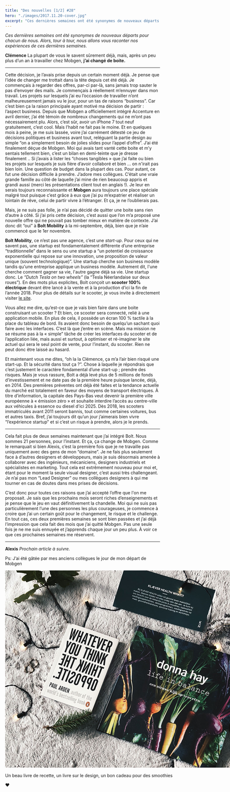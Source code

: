 ```yaml
---
title: "Des nouvelles [1/2] #28"
hero: "./images/2017.11.20-cover.jpg"
excerpt: "Ces dernières semaines ont été synonymes de nouveaux départs pour chacun de nous. Alors, tour à tour, nous allons vous raconter nos expériences de ces dernières semaines. Clémence La plupart de vous le savent sûrement déjà, mais, après un peu plus d’un an à travailler chez Mobgen, j’ai changé de boite. — Cette décision, je"
---
```

_Ces dernières semaines ont été synonymes de nouveaux départs pour chacun de nous. Alors, tour à tour, nous allons vous raconter nos expériences de ces dernières semaines._

**Clémence**
La plupart de vous le savent sûrement déjà, mais, après un peu plus d’un an à travailler chez Mobgen, **j’ai changé de boite.**

---

Cette décision, je l’avais prise depuis un certain moment déjà. Je pense que l’idée de changer me trottait dans la tête depuis cet été déjà. Je commençais à regarder des offres, par-ci par-là, sans jamais trop sauter le pas d’envoyer des mails. Je commençais à réellement m’ennuyer dans mon travail. Les projets sur lesquels j’ai eu l’occasion de travailler n’ont malheureusement jamais vu le jour, pour un tas de raisons “business”. Car c’est bien ça la raison principale ayant motivé ma décision de partir : l’aspect business. Depuis que Mobgen a officiellement intégré Accenture en avril dernier, j’ai été témoin de nombreux changements qui ne m’ont pas nécessairement plu. Alors, c’est sûr, avoir un iPhone 7 tout neuf gratuitement, c’est cool. Mais l’habit ne fait pas le moine. Et en quelques mois à peine, je me suis lassée, voire j’ai carrément détesté ce jeu de décisions politiques et business avant tout, reléguant la partie design au simple “on a simplement besoin de jolies slides pour l’appel d’offre”. J’ai été finalement déçue de Mobgen. Moi qui avais tant vanté cette boite et m’y sentais tellement bien, c’est un bilan en demi-teinte que je dresse finalement .. Si j’avais à lister les “choses tangibles » que j’ai faite ou bien les projets sur lesquels je suis fière d’avoir collaboré et bien ... on n'irait pas bien loin. Une question de budget dans la plupart des cas. Pour autant, ce fut une décision difficile à prendre. J’adore mes collègues. C’était une vraie grande famille au côté de laquelle j’ai mine de rien beaucoup appris et grandi aussi (merci les présentations client tout en anglais !). Je leur en serais toujours reconnaissante et **Mobgen** aura toujours une place spéciale malgré tout puisque c’est grâce à eux que j’ai pu m’expatrier et réaliser un lointain de rêve, celui de partir vivre à l’étranger. Et ça, je ne l’oublierais pas.

Mais, je ne suis pas folle, je n’ai pas décidé de quitter une boite sans rien d’autre à côté. Si j’ai pris cette décision, c’est aussi que l’on m’a proposé une nouvelle offre qui ne pouvait pas tomber mieux en matière de contexte. J’ai donc dit “oui” à **Bolt Mobility** à la mi-septembre, déjà, bien que je n’aie commencé que le 1er novembre.

**Bolt Mobility**, ce n’est pas une agence, c’est une _start-up_. Pour ceux qui ne savent pas, une startup est fondamentalement différente d’une entreprise “traditionnelle” dans le sens ou une startup a “un potentiel de croissance exponentielle qui repose sur une innovation, une proposition de valeur unique (souvent technologique)”. Une startup cherche son business modèle tandis qu'une entreprise applique un business modèle. Autrement dit, l'une cherche comment gagner sa vie, l'autre gagne déjà sa vie. Une startup donc. Le _“Dutch Tesla on two wheels”_ (la “Tesla Néerlandaise sur deux roues”). En des mots plus explicites, Bolt conçoit un **scooter 100% électrique** devant être lancé à la vente et à la production d’ici la fin de l’année 2018. Pour plus de détails sur le scooter, je vous invite à directement visiter [le site](https://www.boltmobility.com/).

Vous allez me dire, qu’est-ce que je vais bien faire dans une boite construisant un scooter ? Et bien, ce scooter sera connecté, relié à une application mobile. En plus de cela, il possède un écran 100 % tactile à la place du tableau de bord. Ils avaient donc besoin de quelqu’un sachant quoi faire avec les interfaces. C’est là que j’entre en scène. Mais ma mission ne se résume pas à la « simple” tâche de créer les interfaces du scooter et de l’application liée, mais aussi et surtout, à optimiser et ré-imaginer le site actuel qui sera le seul point de vente, pour l’instant, du scooter. Rien ne peut donc être laissé au hasard.

Et maintenant vous me dites, “oh la la Clémence, ça m’a l’air bien risqué une start-up. Et la sécurité dans tout ça ?”. Chose à laquelle je répondrais que c’est justement le caractère fondamental d’une start-up ; prendre des risques. Mais je vous rassure, Bolt a déjà levé plus de 5 millions de fonds d’investissement et ne date pas de la première heure puisque lancée, déjà, en 2014. Des premières préventes ont déjà été faites et la tendance actuelle du marché est totalement en faveur des moyens de transport électriques. À titre d’information, la capitale des Pays-Bas veut devenir la première ville européenne à « émission zéro » et souhaite interdire l’accès au centre-ville aux véhicules à essence ou diesel d'ici 2025. Dès 2018, les scooters immatriculés avant 2011 seront bannis, tout comme certaines voitures, bus et autres taxis. Bref, j’ai toujours dit qu’un jour j’aimerais bien vivre “l’expérience startup” et si c’est un risque à prendre, alors je le prends.

---

Cela fait plus de deux semaines maintenant que j’ai intégré Bolt. Nous sommes 21 personnes, pour l’instant. Et ça, ça change de Mobgen. Comme le remarquait si bien Alexis, c’est la première fois que je ne travaille pas uniquement avec des gens de mon “domaine”. Je ne fais plus seulement face à d’autres designers et développeurs, mais je suis désormais amenée à collaborer avec des ingénieurs, mécaniciens, designers industriels et spécialistes en marketing. Tout cela est extrêmement nouveau pour moi et, étant pour le moment la seule visual designer, c’est aussi très challengeant. Je n’ai pas mon “Lead Designer” ou mes collègues designers à qui me tourner en cas de doutes dans mes prises de décisions.

C’est donc pour toutes ces raisons que j’ai accepté l’offre que l'on me proposait. Je sais que les prochains mois seront riches d’enseignements et je pense que le jeu en vaut définitivement la chandelle. Moi qui ne suis pas particulièrement l’une des personnes les plus courageuses, je commence à croire que j’ai un certain goût pour le changement, le risque et le challenge. En tout cas, ces deux premières semaines se sont bien passées et j’ai déjà l’impression que cela fait des mois que j’ai quitté Mobgen. Pas une seule fois je ne me suis ennuyée et j’apprends chaque jour un peu plus. À voir ce que ces prochaines semaines me réservent.

---

**Alexis**
_Prochain article à suivre._

Ps: J’ai été gâtée par mes anciens collègues le jour de mon départ de Mobgen

<div id="attachment_78" style="width: 1034px" class="wp-caption aligncenter">
<img alt="2017.11.20-01.jpg" src="./images/2017.11.20-01.jpg">

Un beau livre de recette, un livre sur le design, un bon cadeau pour des smoothies</div>

**♥**
